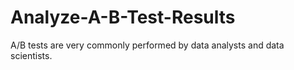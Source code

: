 # Analyze-A-B-Test-Results
A/B tests are very commonly performed by data analysts and data scientists. 
